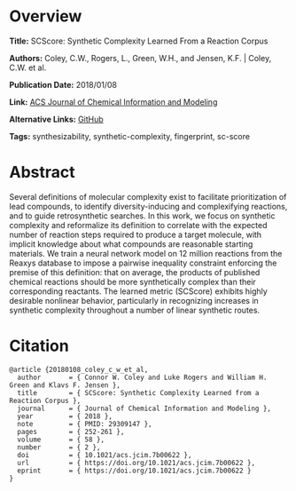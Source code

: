 # Overview
**Title:**
SCScore: Synthetic Complexity Learned From a Reaction Corpus

**Authors:**
Coley, C.W., Rogers, L., Green, W.H., and Jensen, K.F. |
Coley, C.W. et al.

**Publication Date:**
2018/01/08

**Link:**
[ACS Journal of Chemical Information and Modeling](https://pubs.acs.org/doi/10.1021/acs.jcim.7b00622)

**Alternative Links:**
[GitHub](https://github.com/connorcoley/scscore)

**Tags:**
synthesizability, synthetic-complexity, fingerprint, sc-score


# Abstract
Several definitions of molecular complexity exist to facilitate prioritization of lead compounds, to identify diversity-inducing and complexifying reactions, and to guide retrosynthetic searches.
In this work, we focus on synthetic complexity and reformalize its definition to correlate with the expected number of reaction steps required to produce a target molecule, with implicit knowledge about what compounds are reasonable starting materials.
We train a neural network model on 12 million reactions from the Reaxys database to impose a pairwise inequality constraint enforcing the premise of this definition: that on average, the products of published chemical reactions should be more synthetically complex than their corresponding reactants.
The learned metric (SCScore) exhibits highly desirable nonlinear behavior, particularly in recognizing increases in synthetic complexity throughout a number of linear synthetic routes.


# Citation
```
@article {20180108_coley_c_w_et_al,
  author       = { Connor W. Coley and Luke Rogers and William H. Green and Klavs F. Jensen },
  title        = { SCScore: Synthetic Complexity Learned from a Reaction Corpus },
  journal      = { Journal of Chemical Information and Modeling },
  year         = { 2018 },
  note         = { PMID: 29309147 },
  pages        = { 252-261 },
  volume       = { 58 },
  number       = { 2 },
  doi          = { 10.1021/acs.jcim.7b00622 },
  url          = { https://doi.org/10.1021/acs.jcim.7b00622 },
  eprint       = { https://doi.org/10.1021/acs.jcim.7b00622 }
}
```
